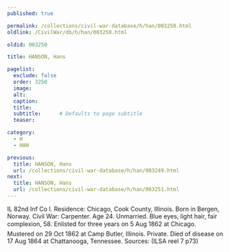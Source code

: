 ```yaml
---
published: true

permalink: /collections/civil-war-database/h/han/003250.html
oldlink: /CivilWar/db/h/han/003250.html

oldid: 003250

title: HANSON, Hans

pagelist:
  exclude: false
  order: 3250
  image: 
  alt:
  caption:
  title:
  subtitle:      # Defaults to page subtitle
  teaser:

category: 
  - H 
  - HAN

previous:
  title: HANSON, Hans
  url: /collections/civil-war-database/h/han/003249.html  
next:
  title: HANSON, Hans
  url: /collections/civil-war-database/h/han/003251.html   
---
```

IL 82nd Inf Co I. Residence: Chicago, Cook County, Illinois. Born in Bergen, Norway. Civil War: Carpenter. Age 24. Unmarried. Blue eyes, light hair, fair complexion, 5&#146;8&#148;. Enlisted for three years on 5 Aug 1862 at Chicago. Mustered on 29 Oct 1862 at Camp Butler, Illinois. Private. Died of disease on 17 Aug 1864 at Chattanooga, Tennessee. Sources: (ILSA reel 7 p73)